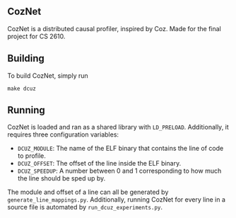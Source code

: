CozNet
----
CozNet is a distributed causal profiler, inspired by Coz. Made for the final project for CS 2610.

## Building
To build CozNet, simply run
```
make dcuz
```

## Running
CozNet is loaded and ran as a shared library with `LD_PRELOAD`. Additionally, it requires three configuration variables:
- `DCUZ_MODULE`: The name of the ELF binary that contains the line of code to profile.
- `DCUZ_OFFSET`: The offset of the line inside the ELF binary.
- `DCUZ_SPEEDUP`: A number between 0 and 1 corresponding to how much the line should be sped up by.

The module and offset of a line can all be generated by `generate_line_mappings.py`. Additionally, running CozNet for every line in a source file is automated by `run_dcuz_experiments.py`.
